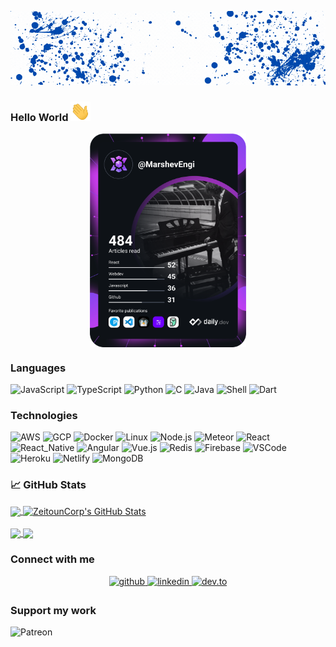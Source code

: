 [![Header](https://github.com/ZeitounCorp/ZeitounCorp/blob/main/GH.gif "Header")](https://github.com/ZeitounCorp/ZeitounCorp/)
### Hello World <img src="https://raw.githubusercontent.com/ZeitounCorp/ZeitounCorp/main/wave.gif" style="width: 32px;" />

<div align="center">
  <a href="https://app.daily.dev/MarshevEngi"><img align="center" src="https://github.com/ZeitounCorp/ZeitounCorp/blob/main/devcard.svg" width="250" alt="Lenny Zeitoun's Dev Card"/></a>
</div>

### Languages

![JavaScript](https://img.shields.io/badge/-JavaScript-000?&logo=JavaScript)
![TypeScript](https://img.shields.io/badge/-TypeScript-000?&logo=TypeScript)
![Python](https://img.shields.io/badge/-Python-000?&logo=Python)
![C](https://img.shields.io/badge/-C-000?&logo=C)
![Java](https://img.shields.io/badge/-Java-000?&logo=Java&logoColor=007396)
![Shell](https://img.shields.io/badge/-Shell-000?&logo=Shell)
![Dart](https://img.shields.io/badge/-Dart-000?&logo=Dart)

### Technologies

![AWS](https://img.shields.io/badge/-AWS-000?&logo=Amazon-AWS&logoColor=F90)
![GCP](https://img.shields.io/badge/-GCP-000?&logo=google-cloud)
![Docker](https://img.shields.io/badge/-Docker-000?&logo=Docker)
![Linux](https://img.shields.io/badge/-Linux-000?&logo=Linux)
![Node.js](https://img.shields.io/badge/-Node.js-000?&logo=node.js)
![Meteor](https://img.shields.io/badge/-Meteor-000?&logo=Meteor)
![React](https://img.shields.io/badge/-React-000?&logo=React)
![React_Native](https://img.shields.io/badge/-React_Native-000?&logo=React)
![Angular](https://img.shields.io/badge/-Angular-000?&logo=Angular&logoColor=red)
![Vue.js](https://img.shields.io/badge/-Vue.js-000?&logo=Vue.js)
![Redis](https://img.shields.io/badge/-Redis-000?&logo=Redis)
![Firebase](https://img.shields.io/badge/-Firebase-000?&logo=Firebase)
![VSCode](https://img.shields.io/badge/-VSCode-000?&logo=microsoft) 
![Heroku](https://img.shields.io/badge/-Heroku-000?&logo=Heroku&logoColor=430098)
![Netlify](https://img.shields.io/badge/-Netlify-000?&logo=Netlify&logoColor=00C7B7)
![MongoDB](https://img.shields.io/badge/-MongoDB-000?&logo=MongoDB)

### &#x1f4c8; GitHub Stats

<div>
  <a href="https://github.com/ZeitounCorp/ZeitounCorp">
    <img align="center" src="https://github-readme-stats.vercel.app/api/top-langs/?username=ZeitounCorp&count_private=true&show_icons=true&theme=dracula&hide=scss,css,html,tex&langs_count=3" />
  </a>
  <a href="https://github.com/ZeitounCorp/ZeitounCorp">
    <img align="center" src="https://github-readme-stats.vercel.app/api?username=ZeitounCorp&show_icons=true&line_height=27&count_private=true&theme=dracula" alt="ZeitounCorp's GitHub Stats" />
  </a>
</div>

<br />

<div>
  <a href="https://github.com/ZeitounCorp/load-balancer">
    <img align="center" src="https://github-readme-stats.vercel.app/api/pin/?username=ZeitounCorp&repo=load-balancer&theme=dracula" />
  </a>
  <a href="https://github.com/ZeitounCorp/addUsefullLinks">
    <img align="center" src="https://github-readme-stats.vercel.app/api/pin/?username=ZeitounCorp&repo=addUsefullLinks&theme=dracula" />
  </a>    
</div>

### Connect with me  
<div align="center">
  <a href="https://github.com/ZeitounCorp" target="_blank">
    <img src=https://img.shields.io/badge/github-%2324292e.svg?&style=for-the-badge&logo=github&logoColor=white alt=github style="margin-bottom: 5px;" />
  </a>
  <a href="https://www.linkedin.com/in/lenny-zeitoun/" target="_blank">
    <img src=https://img.shields.io/badge/linkedin-%231E77B5.svg?&style=for-the-badge&logo=linkedin&logoColor=white alt=linkedin style="margin-bottom: 5px;" />
  </a>  
  <a href="https://dev.to/zeitouncorp" target="_blank">
    <img src=https://img.shields.io/badge/dev.to-0A0A0A?style=for-the-badge&logo=dev.to&logoColor=white alt=dev.to style="margin-bottom: 5px;" />
  </a>
</div>  

### Support my work
![Patreon](https://img.shields.io/badge/-Patreon-000?&logo=Patreon)
